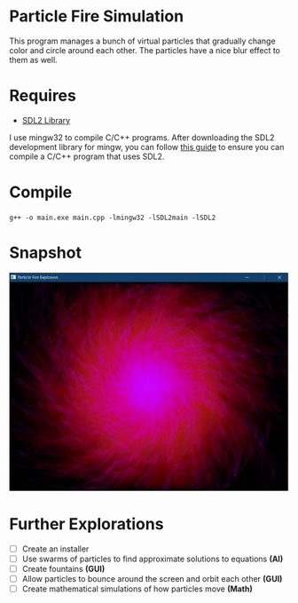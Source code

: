 # Particle Fire Simulation
This program manages a bunch of virtual particles that gradually change color and circle around each other. The particles have a nice blur effect to them as well.

# Requires
- [SDL2 Library](https://www.libsdl.org/download-2.0.php)

I use mingw32 to compile C/C++ programs. After downloading the SDL2 development library for mingw, you can follow [this guide](http://lazyfoo.net/SDL_tutorials/lesson01/windows/mingw/index.php) to ensure you can compile a C/C++ program that uses SDL2. 

# Compile
`g++ -o main.exe main.cpp -lmingw32 -lSDL2main -lSDL2`

# Snapshot
![img](img.JPG)
# Further Explorations
- [ ] Create an installer
- [ ] Use swarms of particles to find approximate solutions to equations **(AI)**
- [ ] Create fountains **(GUI)**
- [ ] Allow particles to bounce around the screen and orbit each other **(GUI)**
- [ ] Create mathematical simulations of how particles move **(Math)**
